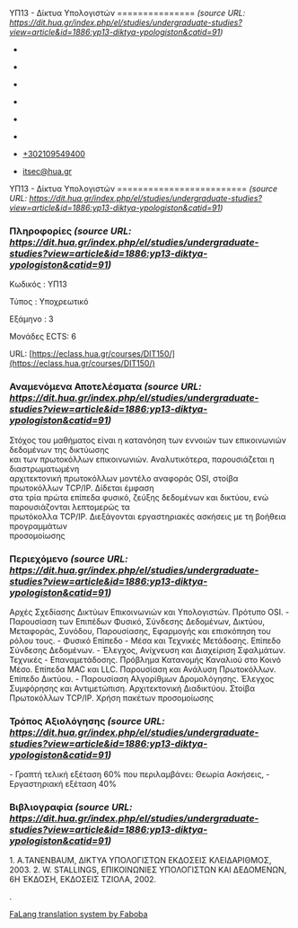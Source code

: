 ΥΠ13 - Δίκτυα Υπολογιστών
===============    *(source URL: https://dit.hua.gr/index.php/el/studies/undergraduate-studies?view=article&id=1886:yp13-diktya-ypologiston&catid=91)*

*   [](https://www.facebook.com/ditharokopio)
*   [](https://www.youtube.com/channel/UCEHkYirpXF1nSLxDCrfDZ4A)
*   [](https://www.linkedin.com/company/77699385)
*   [](https://www.instagram.com/dithua)

*   [](https://dit.hua.gr/index.php/el/studies/undergraduate-studies)
*   [](https://dit.hua.gr/index.php/en/studies/undergraduate-studies)

*   [+302109549400](tel:+302109549400)
*   [itsec@hua.gr](mailto:itsec@hua.gr)

ΥΠ13 - Δίκτυα Υπολογιστών
=========================  *(source URL: https://dit.hua.gr/index.php/el/studies/undergraduate-studies?view=article&id=1886:yp13-diktya-ypologiston&catid=91)*

### Πληροφορίες  *(source URL: https://dit.hua.gr/index.php/el/studies/undergraduate-studies?view=article&id=1886:yp13-diktya-ypologiston&catid=91)*

Κωδικός : ΥΠ13

Τύπος : Υποχρεωτικό

Εξάμηνο : 3

Μονάδες ECTS: 6

URL: [https://eclass.hua.gr/courses/DIT150/](https://eclass.hua.gr/courses/DIT150/)

### Αναμενόμενα Αποτελέσματα  *(source URL: https://dit.hua.gr/index.php/el/studies/undergraduate-studies?view=article&id=1886:yp13-diktya-ypologiston&catid=91)*

Στόχος του μαθήματος είναι η κατανόηση των εννοιών των επικοινωνιών δεδομένων της δικτύωσης  
και των πρωτοκόλλων επικοινωνιών. Αναλυτικότερα, παρουσιάζεται η διαστρωματωμένη  
αρχιτεκτονική πρωτοκόλλων μοντέλο αναφοράς OSI, στοίβα πρωτοκόλλων TCP/IP. Δίδεται έμφαση  
στα τρία πρώτα επίπεδα φυσικό, ζεύξης δεδομένων και δικτύου, ενώ παρουσιάζονται λεπτομερώς τα  
πρωτόκολλα TCP/IP. Διεξάγονται εργαστηριακές ασκήσεις με τη βοήθεια προγραμμάτων  
προσομοίωσης

### Περιεχόμενο  *(source URL: https://dit.hua.gr/index.php/el/studies/undergraduate-studies?view=article&id=1886:yp13-diktya-ypologiston&catid=91)*

Αρχές Σχεδίασης Δικτύων Επικοινωνιών και Υπολογιστών. Πρότυπο OSI. - Παρουσίαση των Επιπέδων Φυσικό, Σύνδεσης Δεδομένων, Δικτύου, Μεταφοράς, Συνόδου, Παρουσίασης, Εφαρμογής και επισκόπηση του ρόλου τους. - Φυσικό Επίπεδο - Μέσα και Τεχνικές Μετάδοσης. Επίπεδο Σύνδεσης Δεδομένων. - Έλεγχος, Ανίχνευση και Διαχείριση Σφαλμάτων. Τεχνικές - Επαναμετάδοσης. Πρόβλημα Κατανομής Καναλιού στο Κοινό Μέσο. Επίπεδα MAC και LLC. Παρουσίαση και Ανάλυση Πρωτοκόλλων. Επίπεδο Δικτύου. - Παρουσίαση Αλγορίθμων Δρομολόγησης. Έλεγχος Συμφόρησης και Αντιμετώπιση. Αρχιτεκτονική Διαδικτύου. Στοίβα Πρωτοκόλλων TCP/IP. Χρήση πακέτων προσομοίωσης

### Τρόπος Αξιολόγησης  *(source URL: https://dit.hua.gr/index.php/el/studies/undergraduate-studies?view=article&id=1886:yp13-diktya-ypologiston&catid=91)*

\- Γραπτή τελική εξέταση 60% που περιλαμβάνει: Θεωρία Ασκήσεις, - Εργαστηριακή εξέταση 40%

### Βιβλιογραφία  *(source URL: https://dit.hua.gr/index.php/el/studies/undergraduate-studies?view=article&id=1886:yp13-diktya-ypologiston&catid=91)*

1\. A.TANENBAUM, ΔΙΚΤΥΑ ΥΠΟΛΟΓΙΣΤΩΝ ΕΚΔΟΣΕΙΣ ΚΛΕΙΔΑΡΙΘΜΟΣ, 2003. 2. W. STALLINGS, ΕΠΙΚΟΙΝΩΝΙΕΣ ΥΠΟΛΟΓΙΣΤΩΝ ΚΑΙ ΔΕΔΟΜΕΝΩΝ, 6Η ΈΚΔΟΣΗ, ΕΚΔΟΣΕΙΣ ΤΖΙΟΛΑ, 2002.

.

[FaLang translation system by Faboba](http://www.faboba.com/ "Faboba : Création de composantJoomla")

[](https://dit.hua.gr/index.php/el/studies/undergraduate-studies?view=article&id=1886:yp13-diktya-ypologiston&catid=91#)
